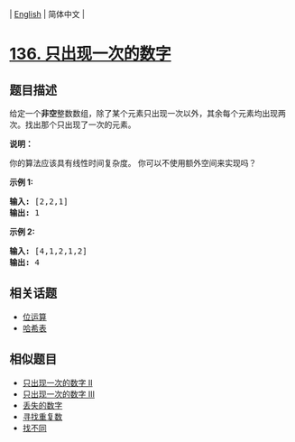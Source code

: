 
| [English](README_EN.md) | 简体中文 |

# [136. 只出现一次的数字](https://leetcode-cn.com/problems/single-number/)

## 题目描述

<p>给定一个<strong>非空</strong>整数数组，除了某个元素只出现一次以外，其余每个元素均出现两次。找出那个只出现了一次的元素。</p>

<p><strong>说明：</strong></p>

<p>你的算法应该具有线性时间复杂度。 你可以不使用额外空间来实现吗？</p>

<p><strong>示例 1:</strong></p>

<pre><strong>输入:</strong> [2,2,1]
<strong>输出:</strong> 1
</pre>

<p><strong>示例&nbsp;2:</strong></p>

<pre><strong>输入:</strong> [4,1,2,1,2]
<strong>输出:</strong> 4</pre>


## 相关话题

- [位运算](https://leetcode-cn.com/tag/bit-manipulation)
- [哈希表](https://leetcode-cn.com/tag/hash-table)

## 相似题目

- [只出现一次的数字 II](../single-number-ii/README.md)
- [只出现一次的数字 III](../single-number-iii/README.md)
- [丢失的数字](../missing-number/README.md)
- [寻找重复数](../find-the-duplicate-number/README.md)
- [找不同](../find-the-difference/README.md)

